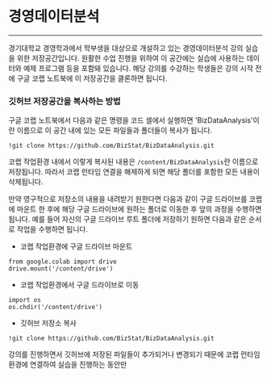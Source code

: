 # 경영데이터분석
---
  경기대학교 경영학과에서 학부생을 대상으로 개설하고 있는 경영데이터분석 강의 실습을 위한 저장공간입니다. 원활한 수업 진행을 위하여 이 공간에는 실습에 사용하는 데이터와 예제 프로그램 등을 포함돼 있습니다. 해당 강의를 수강하는 학생들은 강의 시작 전에 구글 코랩 노트북에 이 저장공간을 클론하면 됩니다.

### 깃허브 저장공간을 복사하는 방법

  구글 코랩 노트북에서 다음과 같은 명령을 코드 셀에서 실행하면 'BizDataAnalysis'이란 이름으로 이 공간 내에 있는 모든 파일들과 폴더들이 복사가 됩니다.

```
!git clone https://github.com/BizStat/BizDataAnalysis.git
```

  코랩 작업환경 내에서 이렇게 복사된 내용은 `/content/BizDataAnalysis`란 이름으로 저장됩니다. 따라서 코랩 런타임 연결을 해제하게 되면 해당 폴더를 포함한 모든 내용이 삭제됩니다. 

  만약 영구적으로 저장소의 내용을 내려받기 원한다면 다음과 같이 구글 드라이브를 코랩에 마운트 한 후에 해당 구글 드라이브에 원하는 폴더로 이동한 후 앞의 과정을 수행하면 됩니다. 예를 들어 자신의 구글 드라이브 루트 폴더에 저장하기 원하면 다음과 같은 순서로 작업을 수행하면 됩니다.

* 코랩 작업환경에 구글 드라이브 마운트
```
from google.colab import drive
drive.mount('/content/drive')
```

* 코랩 작업환경에서 구글 드라이브로 이동
```
import os
os.chdir('/content/drive')
```

* 깃허브 저장소 복사
```
!git clone https://github.com/BizStat/BizDataAnalysis.git
```



  강의를 진행하면서 깃허브에 저장된 파일들이 추가되거나 변경되기 때문에 코랩 런타임 환경에 연결하여 실습을 진행하는 동안만 